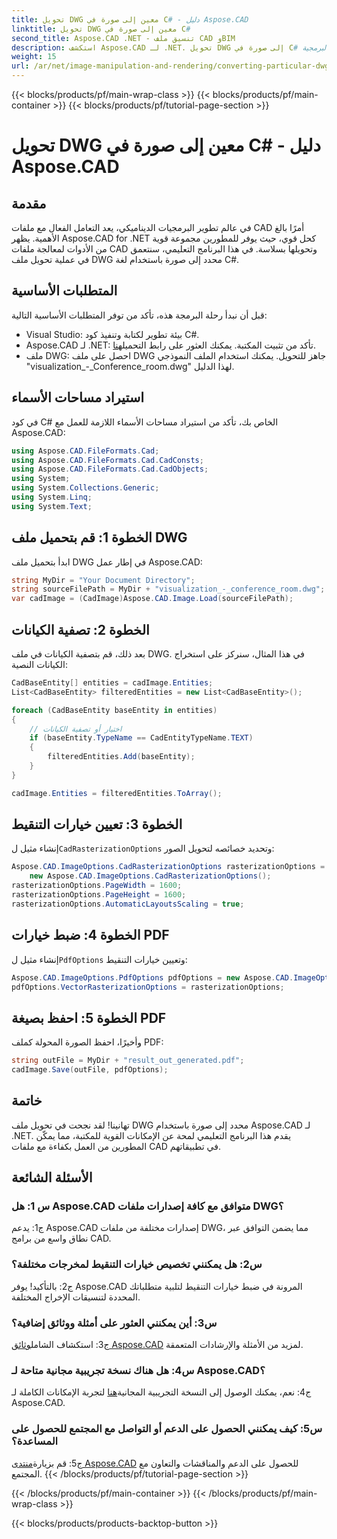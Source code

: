 ```yaml
---
title: تحويل DWG معين إلى صورة في C# - دليل Aspose.CAD
linktitle: تحويل DWG معين إلى صورة في C#
second_title: Aspose.CAD .NET - تنسيق ملف CAD وBIM
description: استكشف Aspose.CAD لـ .NET. تحويل DWG إلى صورة في C# دون عناء. دليل شامل مع أمثلة التعليمات البرمجية.
weight: 15
url: /ar/net/image-manipulation-and-rendering/converting-particular-dwg-to-image/
---
```


{{< blocks/products/pf/main-wrap-class >}}
{{< blocks/products/pf/main-container >}}
{{< blocks/products/pf/tutorial-page-section >}}

# تحويل DWG معين إلى صورة في C# - دليل Aspose.CAD

## مقدمة

في عالم تطوير البرمجيات الديناميكي، يعد التعامل الفعال مع ملفات CAD أمرًا بالغ الأهمية. يظهر Aspose.CAD for .NET كحل قوي، حيث يوفر للمطورين مجموعة قوية من الأدوات لمعالجة ملفات CAD وتحويلها بسلاسة. في هذا البرنامج التعليمي، سنتعمق في عملية تحويل ملف DWG محدد إلى صورة باستخدام لغة C#.

## المتطلبات الأساسية

قبل أن نبدأ رحلة البرمجة هذه، تأكد من توفر المتطلبات الأساسية التالية:

- Visual Studio: بيئة تطوير لكتابة وتنفيذ كود C#.
-  Aspose.CAD لـ .NET: تأكد من تثبيت المكتبة. يمكنك العثور على رابط التحميل[هنا](https://releases.aspose.com/cad/net/).
- ملف DWG: احصل على ملف DWG جاهز للتحويل. يمكنك استخدام الملف النموذجي "visualization_-_Conference_room.dwg" لهذا الدليل.

## استيراد مساحات الأسماء

في كود C# الخاص بك، تأكد من استيراد مساحات الأسماء اللازمة للعمل مع Aspose.CAD:

```csharp
using Aspose.CAD.FileFormats.Cad;
using Aspose.CAD.FileFormats.Cad.CadConsts;
using Aspose.CAD.FileFormats.Cad.CadObjects;
using System;
using System.Collections.Generic;
using System.Linq;
using System.Text;
```

## الخطوة 1: قم بتحميل ملف DWG

ابدأ بتحميل ملف DWG في إطار عمل Aspose.CAD:

```csharp
string MyDir = "Your Document Directory";
string sourceFilePath = MyDir + "visualization_-_conference_room.dwg";
var cadImage = (CadImage)Aspose.CAD.Image.Load(sourceFilePath);
```

## الخطوة 2: تصفية الكيانات

بعد ذلك، قم بتصفية الكيانات في ملف DWG. في هذا المثال، سنركز على استخراج الكيانات النصية:

```csharp
CadBaseEntity[] entities = cadImage.Entities;
List<CadBaseEntity> filteredEntities = new List<CadBaseEntity>();

foreach (CadBaseEntity baseEntity in entities)
{
    // اختيار أو تصفية الكيانات
    if (baseEntity.TypeName == CadEntityTypeName.TEXT)
    {
        filteredEntities.Add(baseEntity);
    }
}

cadImage.Entities = filteredEntities.ToArray();
```

## الخطوة 3: تعيين خيارات التنقيط

 إنشاء مثيل ل`CadRasterizationOptions` وتحديد خصائصه لتحويل الصور:

```csharp
Aspose.CAD.ImageOptions.CadRasterizationOptions rasterizationOptions =
    new Aspose.CAD.ImageOptions.CadRasterizationOptions();
rasterizationOptions.PageWidth = 1600;
rasterizationOptions.PageHeight = 1600;
rasterizationOptions.AutomaticLayoutsScaling = true;
```

## الخطوة 4: ضبط خيارات PDF

 إنشاء مثيل ل`PdfOptions` وتعيين خيارات التنقيط:

```csharp
Aspose.CAD.ImageOptions.PdfOptions pdfOptions = new Aspose.CAD.ImageOptions.PdfOptions();
pdfOptions.VectorRasterizationOptions = rasterizationOptions;
```

## الخطوة 5: احفظ بصيغة PDF

وأخيرًا، احفظ الصورة المحولة كملف PDF:

```csharp
string outFile = MyDir + "result_out_generated.pdf";
cadImage.Save(outFile, pdfOptions);
```

## خاتمة

تهانينا! لقد نجحت في تحويل ملف DWG محدد إلى صورة باستخدام Aspose.CAD لـ .NET. يقدم هذا البرنامج التعليمي لمحة عن الإمكانات القوية للمكتبة، مما يمكّن المطورين من العمل بكفاءة مع ملفات CAD في تطبيقاتهم.

## الأسئلة الشائعة

### س 1: هل Aspose.CAD متوافق مع كافة إصدارات ملفات DWG؟

ج1: يدعم Aspose.CAD إصدارات مختلفة من ملفات DWG، مما يضمن التوافق عبر نطاق واسع من برامج CAD.

### س2: هل يمكنني تخصيص خيارات التنقيط لمخرجات مختلفة؟

ج2: بالتأكيد! يوفر Aspose.CAD المرونة في ضبط خيارات التنقيط لتلبية متطلباتك المحددة لتنسيقات الإخراج المختلفة.

### س3: أين يمكنني العثور على أمثلة ووثائق إضافية؟

 ج3: استكشاف الشامل[وثائق Aspose.CAD](https://reference.aspose.com/cad/net/) لمزيد من الأمثلة والإرشادات المتعمقة.

### س4: هل هناك نسخة تجريبية مجانية متاحة لـ Aspose.CAD؟

 ج4: نعم، يمكنك الوصول إلى النسخة التجريبية المجانية[هنا](https://releases.aspose.com/) لتجربة الإمكانات الكاملة لـ Aspose.CAD.

### س5: كيف يمكنني الحصول على الدعم أو التواصل مع المجتمع للحصول على المساعدة؟

ج5: قم بزيارة[منتدى Aspose.CAD](https://forum.aspose.com/c/cad/19) للحصول على الدعم والمناقشات والتعاون مع المجتمع.
{{< /blocks/products/pf/tutorial-page-section >}}

{{< /blocks/products/pf/main-container >}}
{{< /blocks/products/pf/main-wrap-class >}}

{{< blocks/products/products-backtop-button >}}
